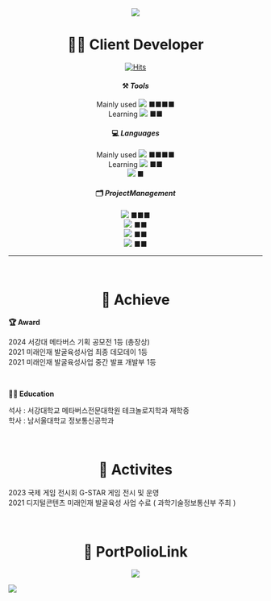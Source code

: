 <div align="center">
<img src="https://capsule-render.vercel.app/api?type=waving&color=0:f7f5f5,100:2193b0&height=300&section=header&text=Yangho's%20Github&fontSize=70&animation=fadeIn&fontAlignY=40&fontColor=353535"/>

# **👨‍💻 Client Developer**
  
[![Hits](https://hits.seeyoufarm.com/api/count/incr/badge.svg?url=https%3A%2F%2Fhttps%2F%2Fgithub.com%2FLeeyangho-Korea&count_bg=%23467E1C&title_bg=%23000000&icon=&icon_color=%23E7E7E7&title=Today&edge_flat=false)](https://github.com/Leeyangho-Korea)

#### ⚒️ *Tools*
Mainly used <img src="https://img.shields.io/badge/Unity-FFFFFF?style=plastic&logo=unity&logoColor=000000"/> ■■■■ <br>
Learning <img src="https://img.shields.io/badge/Unreal-0E1128?style=plastic&logo=unrealengine&logoColor=FFFFFF"/> ■■

#### 💻 *Languages*
Mainly used <img src="https://img.shields.io/badge/C%23-033963?style=plastic&logo=csharp&logoColor=FFFFFF"/> ■■■■ <br>
Learning <img src="https://img.shields.io/badge/C++-512BD4?style=plastic&logo=cplusplus&logoColor=FFFFFF"/> ■■ <br>
<img src="https://img.shields.io/badge/Lua-2C2D72?style=plastic&logo=lua&logoColor=FFFFFF"/> ■  <br>


#### 🗂️ *ProjectManagement*
<img src="https://img.shields.io/badge/Github-181717?style=plastic&logo=github&logoColor=FFFFFF"/> ■■■ <br>
<img src="https://img.shields.io/badge/Notion-000000?style=plastic&logo=notion&logoColor=FFFFFF"/> ■■ <br>
<img src="https://img.shields.io/badge/JiraSoftware-0052CC?style=plastic&logo=jirasoftware&logoColor=FFFFFF"/> ■■ <br>
<img src="https://img.shields.io/badge/Slack-4A154B?style=plastic&logo=#4A154B&logoColor=FFFFFF"/> ■■ <br>
</div>

----

<div align="center"><br>
  
# 🚩 **Achieve** </div>

**🏆 Award** 

2024 서강대 메타버스 기획 공모전 1등 (총장상) <br>
2021 미래인재 발굴육성사업 최종 데모데이 1등 <br>
2021 미래인재 발굴육성사업 중간 발표 개발부 1등 <br>

<br>

**👨‍🎓 Education** 

석사 : 서강대학교 메타버스전문대학원 테크놀로지학과 재학중<br>
학사 : 남서울대학교 정보통신공학과 

<div align="center">
<br>

# 🎒 **Activites** </div>

2023 국제 게임 전시회 G-STAR 게임 전시 및 운영 <br>
2021 디지털콘텐츠 미래인재 발굴육성 사업 수료 ( 과학기술정보통신부 주최 )

<div align="center">
<br>

#  🔗 **PortPolioLink** 

<a href="https://www.notion.so/d9ec843ac9a64c5284e0688249cc907a" target="_blank"><img src="https://img.shields.io/badge/Portpolie_Notion-2088FF?style=plastic&logo=notion&logoColor=FFFFFF"/></a>
</div>

<img src="https://capsule-render.vercel.app/api?type=waving&color=0:f7f5f5,100:2193b0&height=200&section=footer"/>



<!-- 
![Anurag's GitHub stats](https://github-readme-stats.vercel.app/api?username=Leeyangho-Korea&count_private=true&show_icons=true&theme=github_dark&include_all_commits=true&hide=stars,contribs)

깃헙스탯
<a href="https://github.com/anuraghazra/github-readme-stats">
    <img src="https://github-readme-stats.vercel.app/api/top-langs/?username=Leeyangho-Korea&layout=donut&show_icons=true&theme=material-palenight&hide_border=true&bg_color=20232a&icon_color=58A6FF&text_color=fff&title_color=58A6FF&count_private=true&exclude_repo=Face-Transfer-Application" width=38% />
</a>    



![Anurag's GitHub stats](https://github-readme-stats.vercel.app/api?username=Leeyangho-Korea&show_icons=true&theme=radical) 깃헙 티어
[![Solved.ac Profile](http://mazassumnida.wtf/api/v2/generate_badge?boj=tootoo741)](https://solved.ac/tootoo741/) 백준 티어

<a href="https://github.com/anuraghazra/github-readme-stats">
  <img src="https://github-readme-stats.vercel.app/api?username=Leeyangho-Korea&show_icons=true&theme=material-palenight&hide_border=true&bg_color=20232a&icon_color=58A6FF&text_color=fff&title_color=58A6FF&count_private=true" width=56% />
</a>
<a href="https://github.com/ashutosh00710/github-readme-activity-graph">
    <img src="https://github-readme-activity-graph.vercel.app/graph?username=Leeyangho-Korea&theme=react-dark&bg_color=20232a&hide_border=true&line=58A6FF&color=58A6FF" width=94%/>
</a>


**Leeyangho-Korea/Leeyangho-Korea** is a ✨ _special_ ✨ repository because its `README.md` (this file) appears on your GitHub profile.

Here are some ideas to get you started:

- 🔭 I’m currently working on ...
- 🌱 I’m currently learning ...
- 👯 I’m looking to collaborate on ...
- 🤔 I’m looking for help with ...
- 💬 Ask me about ...
- 📫 How to reach me: ...
- 😄 Pronouns: ...
- ⚡ Fun fact: ...
-->
